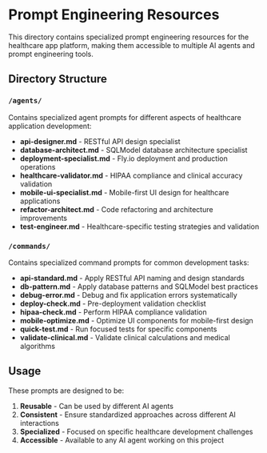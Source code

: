 # Prompt Engineering Resources

This directory contains specialized prompt engineering resources for the healthcare app platform, making them accessible to multiple AI agents and prompt engineering tools.

## Directory Structure

### `/agents/`
Contains specialized agent prompts for different aspects of healthcare application development:

- **api-designer.md** - RESTful API design specialist
- **database-architect.md** - SQLModel database architecture specialist  
- **deployment-specialist.md** - Fly.io deployment and production operations
- **healthcare-validator.md** - HIPAA compliance and clinical accuracy validation
- **mobile-ui-specialist.md** - Mobile-first UI design for healthcare applications
- **refactor-architect.md** - Code refactoring and architecture improvements
- **test-engineer.md** - Healthcare-specific testing strategies and validation

### `/commands/`
Contains specialized command prompts for common development tasks:

- **api-standard.md** - Apply RESTful API naming and design standards
- **db-pattern.md** - Apply database patterns and SQLModel best practices
- **debug-error.md** - Debug and fix application errors systematically
- **deploy-check.md** - Pre-deployment validation checklist
- **hipaa-check.md** - Perform HIPAA compliance validation
- **mobile-optimize.md** - Optimize UI components for mobile-first design
- **quick-test.md** - Run focused tests for specific components
- **validate-clinical.md** - Validate clinical calculations and medical algorithms

## Usage

These prompts are designed to be:

1. **Reusable** - Can be used by different AI agents
2. **Consistent** - Ensure standardized approaches across different AI interactions
3. **Specialized** - Focused on specific healthcare development challenges
4. **Accessible** - Available to any AI agent working on this project
